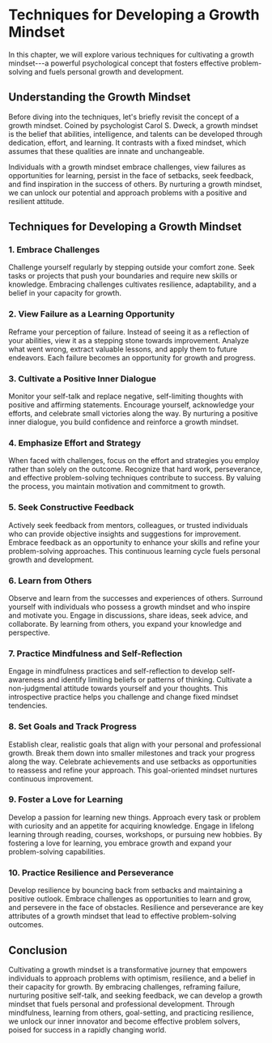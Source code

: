 Techniques for Developing a Growth Mindset
===================================================

In this chapter, we will explore various techniques for cultivating a growth mindset---a powerful psychological concept that fosters effective problem-solving and fuels personal growth and development.

Understanding the Growth Mindset
--------------------------------

Before diving into the techniques, let's briefly revisit the concept of a growth mindset. Coined by psychologist Carol S. Dweck, a growth mindset is the belief that abilities, intelligence, and talents can be developed through dedication, effort, and learning. It contrasts with a fixed mindset, which assumes that these qualities are innate and unchangeable.

Individuals with a growth mindset embrace challenges, view failures as opportunities for learning, persist in the face of setbacks, seek feedback, and find inspiration in the success of others. By nurturing a growth mindset, we can unlock our potential and approach problems with a positive and resilient attitude.

Techniques for Developing a Growth Mindset
------------------------------------------

### 1. Embrace Challenges

Challenge yourself regularly by stepping outside your comfort zone. Seek tasks or projects that push your boundaries and require new skills or knowledge. Embracing challenges cultivates resilience, adaptability, and a belief in your capacity for growth.

### 2. View Failure as a Learning Opportunity

Reframe your perception of failure. Instead of seeing it as a reflection of your abilities, view it as a stepping stone towards improvement. Analyze what went wrong, extract valuable lessons, and apply them to future endeavors. Each failure becomes an opportunity for growth and progress.

### 3. Cultivate a Positive Inner Dialogue

Monitor your self-talk and replace negative, self-limiting thoughts with positive and affirming statements. Encourage yourself, acknowledge your efforts, and celebrate small victories along the way. By nurturing a positive inner dialogue, you build confidence and reinforce a growth mindset.

### 4. Emphasize Effort and Strategy

When faced with challenges, focus on the effort and strategies you employ rather than solely on the outcome. Recognize that hard work, perseverance, and effective problem-solving techniques contribute to success. By valuing the process, you maintain motivation and commitment to growth.

### 5. Seek Constructive Feedback

Actively seek feedback from mentors, colleagues, or trusted individuals who can provide objective insights and suggestions for improvement. Embrace feedback as an opportunity to enhance your skills and refine your problem-solving approaches. This continuous learning cycle fuels personal growth and development.

### 6. Learn from Others

Observe and learn from the successes and experiences of others. Surround yourself with individuals who possess a growth mindset and who inspire and motivate you. Engage in discussions, share ideas, seek advice, and collaborate. By learning from others, you expand your knowledge and perspective.

### 7. Practice Mindfulness and Self-Reflection

Engage in mindfulness practices and self-reflection to develop self-awareness and identify limiting beliefs or patterns of thinking. Cultivate a non-judgmental attitude towards yourself and your thoughts. This introspective practice helps you challenge and change fixed mindset tendencies.

### 8. Set Goals and Track Progress

Establish clear, realistic goals that align with your personal and professional growth. Break them down into smaller milestones and track your progress along the way. Celebrate achievements and use setbacks as opportunities to reassess and refine your approach. This goal-oriented mindset nurtures continuous improvement.

### 9. Foster a Love for Learning

Develop a passion for learning new things. Approach every task or problem with curiosity and an appetite for acquiring knowledge. Engage in lifelong learning through reading, courses, workshops, or pursuing new hobbies. By fostering a love for learning, you embrace growth and expand your problem-solving capabilities.

### 10. Practice Resilience and Perseverance

Develop resilience by bouncing back from setbacks and maintaining a positive outlook. Embrace challenges as opportunities to learn and grow, and persevere in the face of obstacles. Resilience and perseverance are key attributes of a growth mindset that lead to effective problem-solving outcomes.

Conclusion
----------

Cultivating a growth mindset is a transformative journey that empowers individuals to approach problems with optimism, resilience, and a belief in their capacity for growth. By embracing challenges, reframing failure, nurturing positive self-talk, and seeking feedback, we can develop a growth mindset that fuels personal and professional development. Through mindfulness, learning from others, goal-setting, and practicing resilience, we unlock our inner innovator and become effective problem solvers, poised for success in a rapidly changing world.
